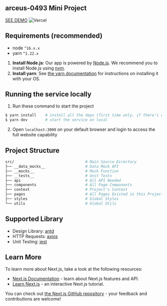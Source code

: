 ## arceus-0493 Mini Project

[SEE DEMO](https://arceus-0493.vercel.app/)
![Vercel](https://vercelbadge.vercel.app/api/ichadw/arceus-0493)

## Requirements (recommended)
- node `^16.x.x`
- yarn `^1.22.x`

1. **Install Node.js**: Our app is powered by [Node.js](https://nodejs.org/en/). We recommend you to install Node.js using [nvm](https://github.com/nvm-sh/nvm).
2. **Install yarn**: See [the yarn documentation](https://yarnpkg.com/getting-started/install) for instructions on installing it with your OS.

## Running the service locally
1. Run these command to start the project
```bash
$ yarn install    # install all the deps (first time only, if there's no dep update)
$ yarn dev        # start the service on local
```
2. Open `localhost:3000` on your default browser and login to access the full website capability

## Project Structure
```sh
src/                                # Main Source Directory
├── __data_mocks__                  # Data Mock API
├── __mocks__                       # Mock Function
├── __tests__                       # Unit Tests
├── api                             # All API Needed
├── components                      # All Page Components
├── context                         # Project's Context
├── pages                           # All Pages Existed in this Project
├── styles                          # Global Styles
└── utils                           # Global Utils
```

## Supported Library
- Design Library: [antd](https://ant.design/)
- HTTP Requests: [axios](https://github.com/axios/axios/)
- Unit Testing: [jest](https://jestjs.io/)

## Learn More

To learn more about Next.js, take a look at the following resources:

- [Next.js Documentation](https://nextjs.org/docs) - learn about Next.js features and API.
- [Learn Next.js](https://nextjs.org/learn) - an interactive Next.js tutorial.

You can check out [the Next.js GitHub repository](https://github.com/vercel/next.js/) - your feedback and contributions are welcome!